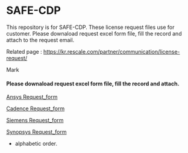 # SAFE-CDP
This repository is for SAFE-CDP.
These license request files use for customer.
Please downaload request excel form file, fill the record and attach to the request email.

Related page : https://kr.rescale.com/partner/communication/license-request/

Mark

#### Please downaload request excel form file, fill the record and attach. 


[ Ansys     ](mailto:jooil.park@ansys.com;jiho.jang@ansys.com?subject=Request%20Ansys%20License&body=Please%20downaload%20%27Ansys%20request%20excel%20form%27%20file%2C%20fill%20the%20record%20and%20attach%20here.%20)   [Request_form](https://github.com/rescale/SAFE-CDP/raw/main/[SAFE-CDP]Ansys_License_Request_form.xlsx)

[ Cadence   ](mailto:hhpark@cadence.com?subject=Request%20Cadence%20License&body=%0APlease%20downaload%20%27Ansys%20request%20excel%20form%27%20file%2C%20fill%20the%20record%20and%20attach%20here.%20)  [Request_form](https://github.com/rescale/SAFE-CDP/raw/main/[SAFE-CDP]Cadence_License_Request_form.xlsx)

[  Siemens   ](mailto:tommy_song@mentor.com;Ming_Ting@mentor.com;youmi.kim@siemens.com?subject=Request%20Siemens%20License&body=Please%20downaload%20%27Siemens%20request%20excel%20form%27%20file%2C%20fill%20the%20record%20and%20attach%20here.%20)   [Request_form](https://github.com/rescale/SAFE-CDP/raw/main/[SAFE-CDP]Siemens_License_Request_form.xlsx)

[ Synopsys ](mailto:SAFE-CPG@Synopsys.com?subject=Request%20Synopsys%20License&body=%0APlease%20downaload%20%27Synopsys%20request%20excel%20form%27%20file%2C%20fill%20the%20record%20and%20attach%20here.%20)  [Request_form](https://github.com/rescale/SAFE-CDP/raw/main/[SAFE-CDP]Synopsys_License_Request_form.xlsx)        

* alphabetic order.
